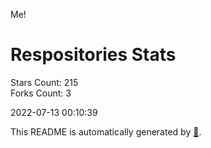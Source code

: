 Me!

# Respositories Stats
Stars Count: 215  
Forks Count: 3

2022-07-13 00:10:39  

This README is automatically generated by [🐰](https://github.com/rnitta/rnitta).
